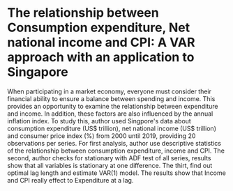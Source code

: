 # The relationship between Consumption expenditure, Net national income and CPI: A VAR approach with an application to Singapore

When participating in a market economy, everyone must consider their financial ability to ensure a
balance between spending and income. This provides an opportunity to examine the relationship between expenditure 
and income. In addition, these factors are also influenced by the annual inflation index. To study this, author used
Singpore's data about consumption expenditure (US$ trillion), net national income (US$ trillion) and consumer price
index (%) from 2000 until 2019, providing 20 observations per series. For first analysis, author use descriptive statistics
of the relationship between consumption expenditure, income and CPI. The second, author checks for stationary with ADF test
of all series, results show that all variables is stationary at one difference. The thirt, find out optimal lag length and
estimate VAR(1) model. The results show that Income and CPI really effect to Expenditure at a lag.
